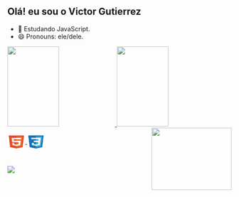 ## Olá! eu sou o Victor Gutierrez 


- 🌱 Estudando JavaScript.
- 😄 Pronouns: ele/dele.

<div>
<a href="https://github.com/Victor-Manuel-Gutierrez">
  <img height="180em" img width="48%" src="https://github-readme-stats.vercel.app/api?username=Victor-Manuel-Gutierrez&show_icons=true&theme=omni&include_all_commits=true&count_private=true"/>
  <img height="180em" img width="48%" src="https://github-readme-stats.vercel.app/api/top-langs/?username=Victor-Manuel-Gutierrez&layout=compact&langs_count=7&theme=omni"/>
  <img align="right" img width="180" height="140" src="https://user-images.githubusercontent.com/103762797/164524039-be543e1b-9c6a-4347-8c35-7cbebd20fdbd.gif"/>
</div>


</div>
<div style="display: inline_block"><br>
  <img align="center" alt="Victor-HTML" height="30" width="40" src="https://raw.githubusercontent.com/devicons/devicon/master/icons/html5/html5-original.svg">
  <img align="center" alt="Victor-CSS" height="30" width="40" src="https://raw.githubusercontent.com/devicons/devicon/master/icons/css3/css3-original.svg">
</div>

#

<div> 
  <a href = "mailto:victorgutierrezys@gmail.com"><img src="https://img.shields.io/badge/Gmail-D14836?style=for-the-badge&logo=gmail&logoColor=white" target="_blank"></a>
</div>
